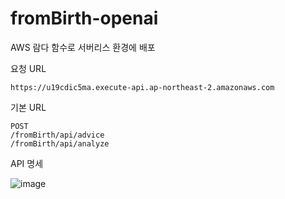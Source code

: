 # fromBirth-openai

AWS 람다 함수로 서버리스 환경에 배포

요청 URL

```
https://u19cdic5ma.execute-api.ap-northeast-2.amazonaws.com
```

기본 URL

```
POST
/fromBirth/api/advice
/fromBirth/api/analyze
```



API 명세

![image](https://github.com/user-attachments/assets/c2d9fd55-029b-4e2a-a499-22a271f4ea49)


